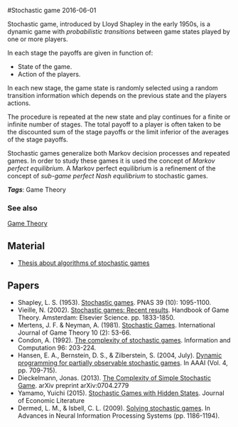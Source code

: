 
#Stochastic game
2016-06-01

Stochastic game, introduced by Lloyd Shapley in the early 1950s, is a dynamic game with *probabilistic transitions* between game states played by one or more players. 

In each stage the payoffs are given in function of:
* State of the game.
* Action of the players.

In each new stage, the game state is randomly selected using a random transition information which depends on the previous state and the players actions.

The procedure is repeated at the new state and play continues for a finite or infinite number of stages. The total payoff to a player is often taken to be the discounted sum of the stage payoffs or the limit inferior of the averages of the stage payoffs.

Stochastic games generalize both Markov decision processes and repeated games. In order to study these games it is used the concept of *Markov perfect equilibrium*. A Markov perfect equilibrium is a refinement of the concept of *sub-game perfect Nash equilibrium* to stochastic games.

***Tags***: Game Theory

### See also
[Game Theory](/game_theory)
## Material
* [Thesis about algorithms of stochastic games](http://scholarcommons.usf.edu/cgi/viewcontent.cgi?article=1062&context=etd)

## Papers
* Shapley, L. S. (1953). [Stochastic games](http://www.pnas.org/content/39/10/1095). PNAS 39 (10): 1095-1100.
* Vieille, N. (2002). [Stochastic games: Recent results](https://halshs.archives-ouvertes.fr/docs/00/24/29/96/PDF/2005-06-09-960.pdf). Handbook of Game Theory. Amsterdam: Elsevier Science. pp. 1833-1850.
* Mertens, J. F. & Neyman, A. (1981). [Stochastic Games](). International Journal of Game Theory 10 (2): 53-66.
* Condon, A. (1992). [The complexity of stochastic games](http://www.sciencedirect.com/science/article/pii/089054019290048K). Information and Computation 96: 203-224.
* Hansen, E. A., Bernstein, D. S., & Zilberstein, S. (2004, July). [Dynamic programming for partially observable stochastic games](http://www.aaai.org/Papers/AAAI/2004/AAAI04-112.pdf). In AAAI (Vol. 4, pp. 709-715).
* Dieckelmann, Jonas. (2013). [The Complexity of Simple Stochastic Game](http://arxiv.org/pdf/0704.2779.pdf). arXiv preprint arXiv:0704.2779
* Yamamo, Yuichi (2015). [Stochastic Games with Hidden States](https://economics.sas.upenn.edu/pier/working-paper/2015/stochastic-games-hidden-states). Journal of Economic Literature
* Dermed, L. M., & Isbell, C. L. (2009). [Solving stochastic games](http://www.cc.gatech.edu/~isbell/papers/NIPS2009_1185.pdf). In Advances in Neural Information Processing Systems (pp. 1186-1194).


